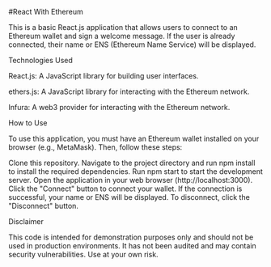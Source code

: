 #React With Ethereum

This is a basic React.js application that allows users to connect to an Ethereum wallet and sign a welcome message. If the user is already connected, their name or ENS (Ethereum Name Service) will be displayed.

Technologies Used

React.js: A JavaScript library for building user interfaces.

ethers.js: A JavaScript library for interacting with the Ethereum network.

Infura: A web3 provider for interacting with the Ethereum network.

How to Use

To use this application, you must have an Ethereum wallet installed on your browser (e.g., MetaMask). Then, follow these steps:

Clone this repository.
Navigate to the project directory and run npm install to install the required dependencies.
Run npm start to start the development server.
Open the application in your web browser (http://localhost:3000).
Click the "Connect" button to connect your wallet.
If the connection is successful, your name or ENS will be displayed.
To disconnect, click the "Disconnect" button.

Disclaimer

This code is intended for demonstration purposes only and should not be used in production environments. It has not been audited and may contain security vulnerabilities. Use at your own risk.
